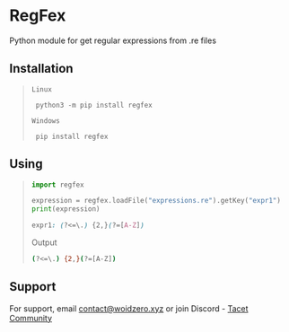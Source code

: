 # RegFex
Python module for get regular expressions from .re files</p>

## Installation
> `Linux`
> ```
>  python3 -m pip install regfex
> ```
> `Windows`
> ```
>  pip install regfex
> ```

## Using 
> ```python
> import regfex
> 
> expression = regfex.loadFile("expressions.re").getKey("expr1")
> print(expression)
> ```
> ```css
> expr1: (?<=\.) {2,}(?=[A-Z])
> ```
> Output
> ```bash
> (?<=\.) {2,}(?=[A-Z])
> ```

## Support

For support, email <a href="mailto://contact@woidzero.xyz">contact@woidzero.xyz</a> or join Discord - <a href="https://discord.gg/bD2uaxkqQW">Tacet Community</a>
